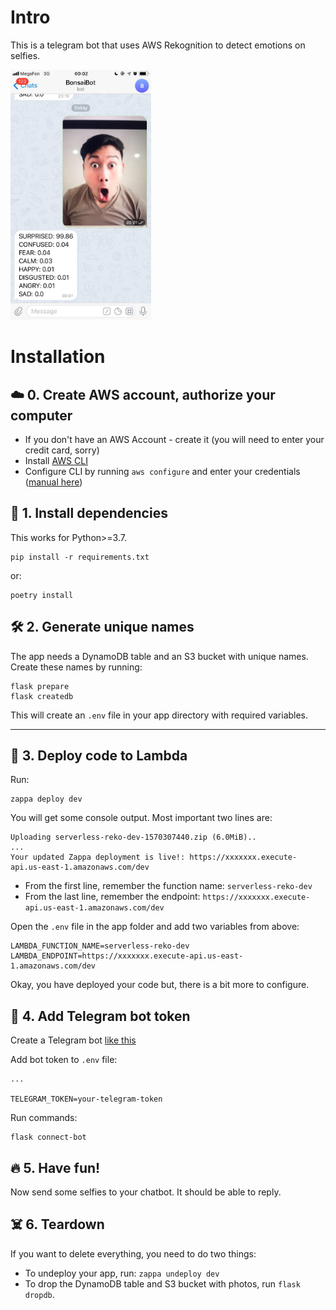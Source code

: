 # Intro

This is a telegram bot that uses AWS Rekognition to detect emotions on selfies.

<img src="tg_picture.jpg" height="400">


# Installation

## ☁️ 0. Create AWS account, authorize your computer

- If you don't have an AWS Account - create it (you will need to enter your credit card, sorry)
- Install [AWS CLI](https://docs.aws.amazon.com/cli/latest/userguide/cli-chap-install.html)
- Configure CLI by running `aws configure` and enter your credentials ([manual here](https://docs.aws.amazon.com/cli/latest/userguide/cli-chap-configure.html#cli-quick-configuration))



## 🔌 1. Install dependencies

This works for Python>=3.7.

```
pip install -r requirements.txt
```

or:

```
poetry install
```
## 🛠️ 2. Generate unique names

The app needs a DynamoDB table and an S3 bucket with unique names.
Create these names by running:

```
flask prepare
flask createdb
```

This will create an `.env` file in your app directory with required variables.

---

## 🏹 3. Deploy code to Lambda

Run:

```
zappa deploy dev
```

You will get some console output. Most important two lines are: 

```
Uploading serverless-reko-dev-1570307440.zip (6.0MiB)..
...
Your updated Zappa deployment is live!: https://xxxxxxx.execute-api.us-east-1.amazonaws.com/dev
```

- From the first line, remember the function name: `serverless-reko-dev`
- From the last line, remember the endpoint: `https://xxxxxxx.execute-api.us-east-1.amazonaws.com/dev`

Open the `.env` file in the app folder and add two variables from above: 

```
LAMBDA_FUNCTION_NAME=serverless-reko-dev
LAMBDA_ENDPOINT=https://xxxxxxx.execute-api.us-east-1.amazonaws.com/dev
```

Okay, you have deployed your code but, there is a bit more to configure.

## 🤖 4. Add Telegram bot token

Create a Telegram bot [like this](https://core.telegram.org/bots#6-botfather)

Add bot token to `.env` file:

```
...

TELEGRAM_TOKEN=your-telegram-token
```

Run commands:
```
flask connect-bot
```

## 🔥 5. Have fun!

Now send some selfies to your chatbot. It should be able to reply.


## ☠️ 6. Teardown

If you want to delete everything, you need to do two things:

- To undeploy your app, run: `zappa undeploy dev`
- To drop the DynamoDB table and S3 bucket with photos, run `flask dropdb`.
